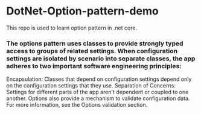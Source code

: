# DotNet-Option-pattern-demo
This repo is used to learn option pattern in .net core.
### The options pattern uses classes to provide strongly typed access to groups of related settings. When configuration settings are isolated by scenario into separate classes, the app adheres to two important software engineering principles:

Encapsulation:
Classes that depend on configuration settings depend only on the configuration settings that they use.
Separation of Concerns:
Settings for different parts of the app aren't dependent or coupled to one another.
Options also provide a mechanism to validate configuration data. For more information, see the Options validation section.
